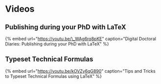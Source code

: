 # Videos

## Publishing during your PhD with LaTeX

{% embed url="https://youtu.be/\_WAg6rq8pKE" caption="Digital Doctoral Diaries: Publishing during your PhD with LaTeX" %}

## Typeset Technical Formulas

{% embed url="https://youtu.be/kOVZy6qG890" caption="Tips and Tricks to Typeset Technical Formulas using LaTeX" %}



